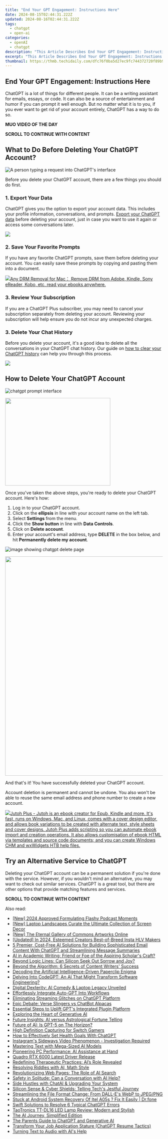 ```yaml
---
title: "End Your GPT Engagement: Instructions Here"
date: 2024-08-15T02:44:31.222Z
updated: 2024-08-16T02:44:31.222Z
tags:
  - chatgpt
  - open-ai
categories:
  - openAI
  - chatgpt
description: "This Article Describes End Your GPT Engagement: Instructions Here"
excerpt: "This Article Describes End Your GPT Engagement: Instructions Here"
thumbnail: https://thmb.techidaily.com/dfc76f0ba5d27ec9fc744372720f89b9cd207751d15fc2d7499285fee5808af2.jpg
---
```


## End Your GPT Engagement: Instructions Here

 ChatGPT is a lot of things for different people. It can be a writing assistant for emails, essays, or code. It can also be a source of entertainment and humor if you can prompt it well enough. But no matter what it is to you, if you ever want to get rid of your account entirely, ChatGPT has a way to do so.

**MUO VIDEO OF THE DAY**

**SCROLL TO CONTINUE WITH CONTENT**

## What to Do Before Deleting Your ChatGPT Account?

![A person typing a request into ChatGPT's interface](https://thmb.techidaily.com/0c50e9701859daef27aa4fad4bc3c104584c3b31a6d296c6daba235eb751bb08.jpg)

 Before you delete your ChatGPT account, there are a few things you should do first.

### 1\. Export Your Data

 ChatGPT gives you the option to export your account data. This includes your profile information, conversations, and prompts. [Export your ChatGPT data](https://www.makeuseof.com/how-to-export-chatgpt-data/) before deleting your account, just in case you want to use it again or access some conversations later.

<!-- affiliate ads begin -->
<a href="https://store.iobit.com/order/checkout.php?PRODS=1468905&QTY=1&AFFILIATE=108875&CART=1"><img src="https://secure.avangate.com/images/merchant/184260348236f9554fe9375772ff966e/ascscan_728x90.png" border="0"></a>
<!-- affiliate ads end -->
### 2\. Save Your Favorite Prompts

 If you have any favorite ChatGPT prompts, save them before deleting your account. You can easily save these prompts by copying and pasting them into a document.

<!-- affiliate ads begin -->
<a href="https://secure.2checkout.com/order/checkout.php?PRODS=4600114&QTY=1&AFFILIATE=108875&CART=1"><img src="https://www.epubor.com/images/drm-removal-feature2.png" border="0">Any DRM Removal for Mac： Remove DRM from Adobe, Kindle, Sony eReader, Kobo, etc, read your ebooks anywhere.</a>
<!-- affiliate ads end -->
### 3\. Review Your Subscription

 If you are a ChatGPT Plus subscriber, you may need to cancel your subscription separately from deleting your account. Reviewing your subscription will help ensure you do not incur any unexpected charges.

### 3\. Delete Your Chat History

 Before you delete your account, it's a good idea to delete all the conversations in your ChatGPT chat history. Our guide on [how to clear your ChatGPT history](https://www.makeuseof.com/how-to-delete-your-chatgpt-history/) can help you through this process.

<!-- affiliate ads begin -->
<a href="https://secure.2checkout.com/order/checkout.php?PRODS=3851691&QTY=1&AFFILIATE=108875&CART=1"><img src="http://www.aiseesoft.com/avangate/30p/banner.jpg" border="0"></a>
<!-- affiliate ads end -->
## How to Delete Your ChatGPT Account

![chatgpt prompt interface](https://static1.makeuseofimages.com/wordpress/wp-content/uploads/2023/05/screenshot-2023-05-02-122900.jpg)
<!-- affiliate ads begin -->
<a href="https://laganoo.pxf.io/c/5597632/1657397/16446" target="_top" id="1657397"><img src="//a.impactradius-go.com/display-ad/16446-1657397" border="0" alt="" width="336" height="280"/></a><img height="0" width="0" src="https://imp.pxf.io/i/5597632/1657397/16446" style="position:absolute;visibility:hidden;" border="0" />
<!-- affiliate ads end -->

 Once you've taken the above steps, you're ready to delete your ChatGPT account. Here's how:

1. Log in to your ChatGPT account.
2. Click on the **ellipsis** in line with your account name on the left tab.
3. Select **Settings** from the menu.
4. Click the **Show button** in line with **Data Controls**.
5. Click on **Delete account**.
6. Enter your account's email address, type **DELETE** in the box below, and hit **Permanently delete my account**.

![image showing chatgpt delete page](https://static1.makeuseofimages.com/wordpress/wp-content/uploads/2023/05/screenshot-2023-05-02-123116.jpg)
<!-- affiliate ads begin -->
<a href="https://unicoeye.pxf.io/c/5597632/2084396/18498" target="_top" id="2084396"><img src="//a.impactradius-go.com/display-ad/18498-2084396" border="0" alt="" width="1920" height="700"/></a><img height="0" width="0" src="https://imp.pxf.io/i/5597632/2084396/18498" style="position:absolute;visibility:hidden;" border="0" />
<!-- affiliate ads end -->

 And that's it! You have successfully deleted your ChatGPT account.

 Account deletion is permanent and cannot be undone. You also won't be able to reuse the same email address and phone number to create a new account.

<!-- affiliate ads begin -->
<a href="https://secure.2checkout.com/order/checkout.php?PRODS=4699091&QTY=1&AFFILIATE=108875&CART=1"><img src="https://secure.avangate.com/images/merchant/bccefcc1b1eee9eca3ae4f5c1a281482/products/1_jutoh-logo-1200x1600.jpg" border="0">Jutoh Plus -  Jutoh is an ebook creator for Epub, Kindle and more. It's fast, runs on Windows, Mac, and Linux, comes with a cover design editor, and allows book variations to be created with alternate text, style sheets and cover designs. Jutoh Plus adds scripting so you can automate ebook import and creation operations. It also allows customisation of ebook HTML via templates and source code documents; and you can create Windows CHM and wxWidgets HTB help files. </a>
<!-- affiliate ads end -->
## Try an Alternative Service to ChatGPT

 Deleting your ChatGPT account can be a permanent solution if you're done with the service. However, if you wouldn't mind an alternative, you may want to check out similar services. ChatGPT is a great tool, but there are other options that provide matching features and services.

**SCROLL TO CONTINUE WITH CONTENT**


<ins class="adsbygoogle"
     style="display:block"
     data-ad-format="autorelaxed"
     data-ad-client="ca-pub-7571918770474297"
     data-ad-slot="1223367746"></ins>



<ins class="adsbygoogle"
     style="display:block"
     data-ad-client="ca-pub-7571918770474297"
     data-ad-slot="8358498916"
     data-ad-format="auto"
     data-full-width-responsive="true"></ins>

<span class="atpl-alsoreadstyle">Also read:</span>
<div><ul>
<li><a href="https://fox-direct.techidaily.com/new-2024-approved-formulating-flashy-podcast-moments/"><u>[New] 2024 Approved  Formulating Flashy Podcast Moments</u></a></li>
<li><a href="https://extra-approaches.techidaily.com/new-laptop-landscapes-curate-the-ultimate-collection-of-screen-decor/"><u>[New] Laptop Landscapes  Curate the Ultimate Collection of Screen Decor</u></a></li>
<li><a href="https://some-guidance.techidaily.com/new-the-eternal-gallery-of-commons-artworks-online/"><u>[New] The Eternal Gallery of Commons Artworks Online</u></a></li>
<li><a href="https://instagram-clips.techidaily.com/updated-in-2024-esteemed-creators-best-of-breed-insta-hlv-makers/"><u>[Updated] In 2024, Esteemed Creators  Best-of-Breed Insta HLV Makers</u></a></li>
<li><a href="https://tech-revival.techidaily.com/5-premier-cost-free-ai-solutions-for-building-sophisticated-email-content-with-chatgpt-and-streamlining-message-summaries/"><u>5 Premier, Cost-Free AI Solutions for Building Sophisticated Email Content With ChatGPT and Streamlining Message Summaries</u></a></li>
<li><a href="https://tech-savvy.techidaily.com/ai-in-academic-writing-friend-or-foe-of-the-aspiring-scholars-craft/"><u>AI in Academic Writing: Friend or Foe of the Aspiring Scholar's Craft?</u></a></li>
<li><a href="https://tech-savvy.techidaily.com/beyond-logic-lines-can-silicon-seek-out-sorrow-and-joy/"><u>Beyond Logic Lines: Can Silicon Seek Out Sorrow and Joy?</u></a></li>
<li><a href="https://tech-savvy.techidaily.com/beyond-the-algorithm-6-secrets-of-content-writers-success/"><u>Beyond the Algorithm: 6 Secrets of Content Writers' Success</u></a></li>
<li><a href="https://tech-savvy.techidaily.com/decoding-the-artificial-intelligence-driven-paperclip-enigma/"><u>Decoding the Artificial Intelligence-Driven Paperclip Enigma</u></a></li>
<li><a href="https://tech-savvy.techidaily.com/delving-into-codegpt-an-ai-that-might-transform-software-engineering/"><u>Delving Into CodeGPT: An AI That Might Transform Software Engineering?</u></a></li>
<li><a href="https://tech-savvy.techidaily.com/digital-dexterity-ai-comedy-and-laptop-legacy-unveiled/"><u>Digital Dexterity: AI Comedy & Laptop Legacy Unveiled</u></a></li>
<li><a href="https://tech-savvy.techidaily.com/effortlessly-integrate-auto-gpt-into-workflows/"><u>Effortlessly Integrate Auto-GPT Into Workflows</u></a></li>
<li><a href="https://tech-savvy.techidaily.com/eliminating-streaming-glitches-on-chatgpt-platform/"><u>Eliminating Streaming Glitches on ChatGPT Platform</u></a></li>
<li><a href="https://tech-savvy.techidaily.com/epic-debate-verse-slingers-vs-chatbot-alpacas/"><u>Epic Debate: Verse Slingers vs ChatBot Alpacas</u></a></li>
<li><a href="https://tech-savvy.techidaily.com/essential-steps-to-uplift-gpts-integrated-plugin-platform/"><u>Essential Steps to Uplift GPT's Integrated Plugin Platform</u></a></li>
<li><a href="https://tech-savvy.techidaily.com/exploring-the-heart-of-generative-ai/"><u>Exploring the Heart of Generative AI</u></a></li>
<li><a href="https://tech-savvy.techidaily.com/future-insights-ai-versus-astrological-fortune-telling/"><u>Future Insights: AI versus Astrological Fortune Telling</u></a></li>
<li><a href="https://tech-savvy.techidaily.com/future-of-ai-is-gpt-5-on-the-horizon/"><u>Future of AI: Is GPT-5 on The Horizon?</u></a></li>
<li><a href="https://screen-sharing-recording.techidaily.com/high-definition-capturing-for-switch-gamers/"><u>High Definition Capturing for Switch Gamers</u></a></li>
<li><a href="https://tech-savvy.techidaily.com/how-to-effectively-set-health-goals-with-chatgpt/"><u>How to Effectively Set Health Goals With ChatGPT</u></a></li>
<li><a href="https://extra-hints.techidaily.com/instagrams-sideways-video-phenomenon-investigation-required/"><u>Instagram's Sideways Video Phenomenon - Investigation Required</u></a></li>
<li><a href="https://tech-savvy.techidaily.com/mastering-text-with-mega-sized-ai-models/"><u>Mastering Text with Mega-Sized AI Models</u></a></li>
<li><a href="https://tech-savvy.techidaily.com/pioneering-pc-performance-ai-assistance-at-hand/"><u>Pioneering PC Performance: AI Assistance at Hand</u></a></li>
<li><a href="https://driver-install.techidaily.com/quadro-rtx-6000-latest-driver-release/"><u>Quadro RTX 6000 Latest Driver Release</u></a></li>
<li><a href="https://tech-savvy.techidaily.com/redefining-therapeutic-practices-ais-role-revealed/"><u>Redefining Therapeutic Practices: AI’s Role Revealed</u></a></li>
<li><a href="https://tech-savvy.techidaily.com/resolving-riddles-with-ai-math-style/"><u>Resolving Riddles with AI, Math Style</u></a></li>
<li><a href="https://tech-savvy.techidaily.com/revolutionizing-web-pages-the-role-of-ai-search/"><u>Revolutionizing Web Pages: The Role of AI Search</u></a></li>
<li><a href="https://tech-savvy.techidaily.com/safety-in-solitude-can-a-conversation-with-ai-help/"><u>Safety in Solitude: Can a Conversation with AI Help?</u></a></li>
<li><a href="https://tech-savvy.techidaily.com/side-hustles-with-chatai-and-upgrading-your-system/"><u>Side Hustles with ChatAI & Upgrading Your System</u></a></li>
<li><a href="https://tech-savvy.techidaily.com/silicon-sense-and-cyber-shields-telling-techs-jestful-journey/"><u>Silicon Sense & Cyber Shields: Telling Tech's Jestful Journey</u></a></li>
<li><a href="https://tech-savvy.techidaily.com/streamlining-the-file-format-change-from-dall-es-webp-to-jpegpng/"><u>Streamlining the File Format Change: From DALL-E's WebP to JPEG/PNG</u></a></li>
<li><a href="https://howto.techidaily.com/stuck-at-android-system-recovery-of-itel-a05s-fix-it-easily-drfone-by-drfone-fix-android-problems-fix-android-problems/"><u>Stuck at Android System Recovery Of Itel A05s ? Fix It Easily | Dr.fone</u></a></li>
<li><a href="https://tech-savvy.techidaily.com/swift-solutions-to-resolve-6-typical-chatgpt-errors/"><u>Swift Solutions to Resolve 6 Typical ChatGPT Errors</u></a></li>
<li><a href="https://buynow-help.techidaily.com/taotronics-tt-dl16-led-lamp-review-modern-and-stylish/"><u>TaoTronics TT-DL16 LED Lamp Review: Modern and Stylish</u></a></li>
<li><a href="https://tech-savvy.techidaily.com/the-ai-journey-simplified-edition/"><u>The AI Journey, Simplified Edition</u></a></li>
<li><a href="https://tech-savvy.techidaily.com/the-parents-guide-to-chatgpt-and-generative-ai/"><u>The Parents Guide to ChatGPT and Generative AI</u></a></li>
<li><a href="https://tech-savvy.techidaily.com/transform-your-job-application-stature-chatgpt-resume-tactics/"><u>Transform Your Job Application Stature (ChatGPT Resume Tactics)</u></a></li>
<li><a href="https://tech-savvy.techidaily.com/turning-text-to-audio-with-ais-help/"><u>Turning Text to Audio with AI's Help</u></a></li>
</ul></div>
